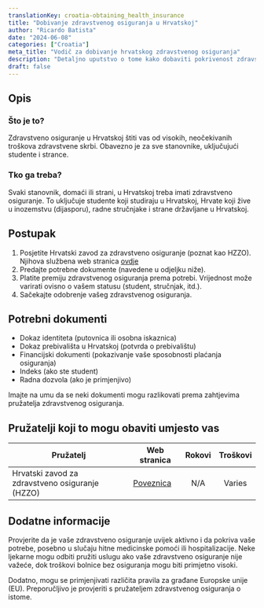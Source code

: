```yaml
---
translationKey: croatia-obtaining_health_insurance
title: "Dobivanje zdravstvenog osiguranja u Hrvatskoj"
author: "Ricardo Batista"
date: "2024-06-08"
categories: ["Croatia"]
meta_title: "Vodič za dobivanje hrvatskog zdravstvenog osiguranja"
description: "Detaljno uputstvo o tome kako dobaviti pokrivenost zdravstvenim osiguranjem u Hrvatskoj, uključujući potrebne zahtjeve i postupak korak po korak."
draft: false
---
```


## Opis
### Što je to?
Zdravstveno osiguranje u Hrvatskoj štiti vas od visokih, neočekivanih troškova zdravstvene skrbi. Obavezno je za sve stanovnike, uključujući studente i strance.

### Tko ga treba?
Svaki stanovnik, domaći ili strani, u Hrvatskoj treba imati zdravstveno osiguranje. To uključuje studente koji studiraju u Hrvatskoj, Hrvate koji žive u inozemstvu (dijasporu), radne stručnjake i strane državljane u Hrvatskoj.

## Postupak

1. Posjetite Hrvatski zavod za zdravstveno osiguranje (poznat kao HZZO). Njihova službena web stranica [ovdje](http://www.hzzo.hr/)
2. Predajte potrebne dokumente (navedene u odjeljku niže).
3. Platite premiju zdravstvenog osiguranja prema potrebi. Vrijednost može varirati ovisno o vašem statusu (student, stručnjak, itd.).
4. Sačekajte odobrenje vašeg zdravstvenog osiguranja.

## Potrebni dokumenti

- Dokaz identiteta (putovnica ili osobna iskaznica)
- Dokaz prebivališta u Hrvatskoj (potvrda o prebivalištu)
- Financijski dokumenti (pokazivanje vaše sposobnosti plaćanja osiguranja)
- Indeks (ako ste student)
- Radna dozvola (ako je primjenjivo)

Imajte na umu da se neki dokumenti mogu razlikovati prema zahtjevima pružatelja zdravstvenog osiguranja.

## Pružatelji koji to mogu obaviti umjesto vas

| Pružatelj                                               |      Web stranica                    | Rokovi      |     Troškovi   |
| ------------------------------------------------------- | ------------------------------------  | :---------: | :------------: |
| Hrvatski zavod za zdravstveno osiguranje (HZZO)         |  [Poveznica](http://www.hzzo.hr/)     | N/A         | Varies |

## Dodatne informacije
Provjerite da je vaše zdravstveno osiguranje uvijek aktivno i da pokriva vaše potrebe, posebno u slučaju hitne medicinske pomoći ili hospitalizacije. Neke ljekarne mogu odbiti pružiti uslugu ako vaše zdravstveno osiguranje nije važeće, dok troškovi bolnice bez osiguranja mogu biti primjetno visoki.

Dodatno, mogu se primjenjivati različita pravila za građane Europske unije (EU). Preporučljivo je provjeriti s pružateljem zdravstvenog osiguranja o istome.